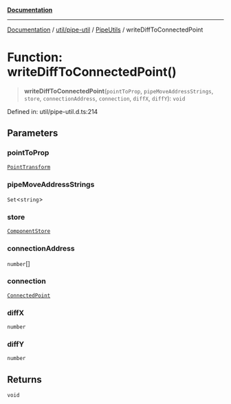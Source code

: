 [**Documentation**](../../../../../index.md)

***

[Documentation](../../../../../index.md) / [util/pipe-util](../../../index.md) / [PipeUtils](../index.md) / writeDiffToConnectedPoint

# Function: writeDiffToConnectedPoint()

> **writeDiffToConnectedPoint**(`pointToProp`, `pipeMoveAddressStrings`, `store`, `connectionAddress`, `connection`, `diffX`, `diffY`): `void`

Defined in: util/pipe-util.d.ts:214

## Parameters

### pointToProp

[`PointTransform`](../type-aliases/PointTransform.md)

### pipeMoveAddressStrings

`Set`\<`string`\>

### store

[`ComponentStore`](../../../../../stores/ComponentStore/classes/ComponentStore.md)

### connectionAddress

`number`[]

### connection

[`ConnectedPoint`](../interfaces/ConnectedPoint.md)

### diffX

`number`

### diffY

`number`

## Returns

`void`
